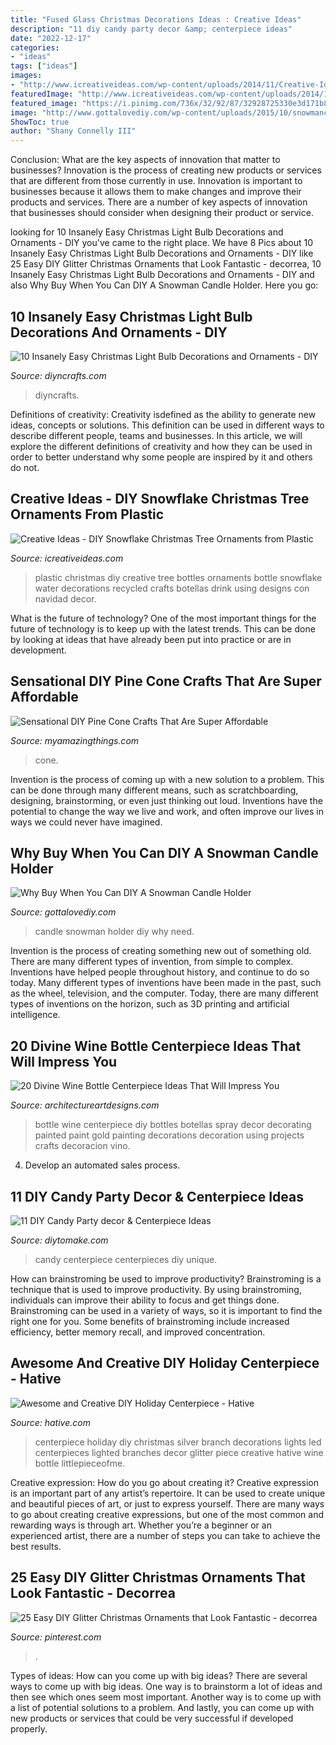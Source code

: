 ```yaml
---
title: "Fused Glass Christmas Decorations Ideas : Creative Ideas"
description: "11 diy candy party decor &amp; centerpiece ideas"
date: "2022-12-17"
categories:
- "ideas"
tags: ["ideas"]
images:
- "http://www.icreativeideas.com/wp-content/uploads/2014/11/Creative-Ideas-DIY-Plastic-Bottle-Christmas-Tree-7.jpg"
featuredImage: "http://www.icreativeideas.com/wp-content/uploads/2014/11/Creative-Ideas-DIY-Plastic-Bottle-Christmas-Tree-7.jpg"
featured_image: "https://i.pinimg.com/736x/32/92/87/32928725330e3d171b8fd3341517f3dd.jpg"
image: "http://www.gottalovediy.com/wp-content/uploads/2015/10/snowmancandle.jpg"
ShowToc: true
author: "Shany Connelly III"
---
```



Conclusion: What are the key aspects of innovation that matter to businesses?
Innovation is the process of creating new products or services that are different from those currently in use. Innovation is important to businesses because it allows them to make changes and improve their products and services. There are a number of key aspects of innovation that businesses should consider when designing their product or service.

	

		
looking for 10 Insanely Easy Christmas Light Bulb Decorations and Ornaments - DIY you've came to the right place. We have 8 Pics about 10 Insanely Easy Christmas Light Bulb Decorations and Ornaments - DIY like 25 Easy DIY Glitter Christmas Ornaments that Look Fantastic - decorrea, 10 Insanely Easy Christmas Light Bulb Decorations and Ornaments - DIY and also Why Buy When You Can DIY A Snowman Candle Holder. Here you go:
		
    
## 10 Insanely Easy Christmas Light Bulb Decorations And Ornaments - DIY

<img loading=lazy src="https://cdn.diyncrafts.com/wp-content/uploads/2014/11/featured10.jpg" onerror="this.onerror=null;this.src='https://tse2.mm.bing.net/th?id=OIP.egcS_I3fi51ng8kT3HPVPgHaD4&amp;pid=15.1';" alt="10 Insanely Easy Christmas Light Bulb Decorations and Ornaments - DIY">

_Source: diyncrafts.com_

>diyncrafts. 

	

Definitions of creativity:
Creativity isdefined as the ability to generate new ideas, concepts or solutions. This definition can be used in different ways to describe different people, teams and businesses. In this article, we will explore the different definitions of creativity and how they can be used in order to better understand why some people are inspired by it and others do not.

    
## Creative Ideas - DIY Snowflake Christmas Tree Ornaments From Plastic

<img loading=lazy src="http://www.icreativeideas.com/wp-content/uploads/2014/11/Creative-Ideas-DIY-Plastic-Bottle-Christmas-Tree-7.jpg" onerror="this.onerror=null;this.src='https://tse1.mm.bing.net/th?id=OIP.M01iSdBuGMdyKTvaRMLhvwHaJ4&amp;pid=15.1';" alt="Creative Ideas - DIY Snowflake Christmas Tree Ornaments from Plastic">

_Source: icreativeideas.com_

>plastic christmas diy creative tree bottles ornaments bottle snowflake water decorations recycled crafts botellas drink using designs con navidad decor. 

	

What is the future of technology?
One of the most important things for the future of technology is to keep up with the latest trends. This can be done by looking at ideas that have already been put into practice or are in development.

    
## Sensational DIY Pine Cone Crafts That Are Super Affordable

<img loading=lazy src="https://myamazingthings.com/wp-content/uploads/2016/11/12-pine-cone-ideas.jpg" onerror="this.onerror=null;this.src='https://tse4.mm.bing.net/th?id=OIP.ldGqsB5o6_z2QxLDShqx3wHaHa&amp;pid=15.1';" alt="Sensational DIY Pine Cone Crafts That Are Super Affordable">

_Source: myamazingthings.com_

>cone. 

	

Invention is the process of coming up with a new solution to a problem. This can be done through many different means, such as scratchboarding, designing, brainstorming, or even just thinking out loud. Inventions have the potential to change the way we live and work, and often improve our lives in ways we could never have imagined.

    
## Why Buy When You Can DIY A Snowman Candle Holder

<img loading=lazy src="http://www.gottalovediy.com/wp-content/uploads/2015/10/snowmancandle.jpg" onerror="this.onerror=null;this.src='https://tse2.mm.bing.net/th?id=OIP.emVKnVp-gjUwZbRhHGYRXAHaKz&amp;pid=15.1';" alt="Why Buy When You Can DIY A Snowman Candle Holder">

_Source: gottalovediy.com_

>candle snowman holder diy why need. 

	

Invention is the process of creating something new out of something old. There are many different types of invention, from simple to complex. Inventions have helped people throughout history, and continue to do so today. Many different types of inventions have been made in the past, such as the wheel, television, and the computer. Today, there are many different types of inventions on the horizon, such as 3D printing and artificial intelligence.

    
## 20 Divine Wine Bottle Centerpiece Ideas That Will Impress You

<img loading=lazy src="http://www.architectureartdesigns.com/wp-content/uploads/2016/10/1-27-630x840.jpg" onerror="this.onerror=null;this.src='https://tse2.mm.bing.net/th?id=OIP.7cTatnLuyIJ3wo3AaiYd3QHaJ4&amp;pid=15.1';" alt="20 Divine Wine Bottle Centerpiece Ideas That Will Impress You">

_Source: architectureartdesigns.com_

>bottle wine centerpiece diy bottles botellas spray decor decorating painted paint gold painting decorations decoration using projects crafts decoracion vino. 

	

4. Develop an automated sales process.

    
## 11 DIY Candy Party Decor &amp; Centerpiece Ideas

<img loading=lazy src="https://www.diytomake.com/wp-content/uploads/2015/10/Unique-Candy-Centerpieces.jpg" onerror="this.onerror=null;this.src='https://tse4.mm.bing.net/th?id=OIP.a5ZahKIFFe-MXjgnQdmZ3gHaE8&amp;pid=15.1';" alt="11 DIY Candy Party decor &amp; Centerpiece Ideas">

_Source: diytomake.com_

>candy centerpiece centerpieces diy unique. 

	

How can brainstroming be used to improve productivity?
Brainstroming is a technique that is used to improve productivity. By using brainstroming, individuals can improve their ability to focus and get things done. Brainstroming can be used in a variety of ways, so it is important to find the right one for you. Some benefits of brainstroming include increased efficiency, better memory recall, and improved concentration.

    
## Awesome And Creative DIY Holiday Centerpiece - Hative

<img loading=lazy src="https://hative.com/wp-content/uploads/2015/11/diy-holiday-centerpiece/9-diy-holiday-centerpiece.jpg" onerror="this.onerror=null;this.src='https://tse2.mm.bing.net/th?id=OIP.x9rT-4rOCoIYgUIbyuByuQHaSf&amp;pid=15.1';" alt="Awesome and Creative DIY Holiday Centerpiece - Hative">

_Source: hative.com_

>centerpiece holiday diy christmas silver branch decorations lights led centerpieces lighted branches decor glitter piece creative hative wine bottle littlepieceofme. 

	

Creative expression: How do you go about creating it?
Creative expression is an important part of any artist’s repertoire. It can be used to create unique and beautiful pieces of art, or just to express yourself. There are many ways to go about creating creative expressions, but one of the most common and rewarding ways is through art. Whether you’re a beginner or an experienced artist, there are a number of steps you can take to achieve the best results.

    
## 25 Easy DIY Glitter Christmas Ornaments That Look Fantastic - Decorrea

<img loading=lazy src="https://i.pinimg.com/736x/32/92/87/32928725330e3d171b8fd3341517f3dd.jpg" onerror="this.onerror=null;this.src='https://tse4.mm.bing.net/th?id=OIP.AAx1GPrmnYBiFtmshmaTIAHaJN&amp;pid=15.1';" alt="25 Easy DIY Glitter Christmas Ornaments that Look Fantastic - decorrea">

_Source: pinterest.com_

>. 

	

Types of ideas: How can you come up with big ideas?
There are several ways to come up with big ideas. One way is to brainstorm a lot of ideas and then see which ones seem most important. Another way is to come up with a list of potential solutions to a problem. And lastly, you can come up with new products or services that could be very successful if developed properly.

